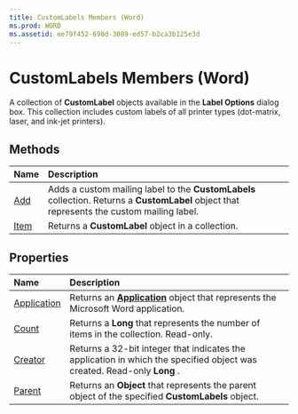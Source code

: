 ```yaml
---
title: CustomLabels Members (Word)
ms.prod: WORD
ms.assetid: ee79f452-698d-3089-ed57-b2ca3b125e3d
---
```



# CustomLabels Members (Word)
A collection of  **CustomLabel** objects available in the **Label Options** dialog box. This collection includes custom labels of all printer types (dot-matrix, laser, and ink-jet printers).

## Methods



|**Name**|**Description**|
|:-----|:-----|
|[Add](customlabels-add-method-word.md)|Adds a custom mailing label to the  **CustomLabels** collection. Returns a **CustomLabel** object that represents the custom mailing label.|
|[Item](customlabels-item-method-word.md)|Returns a  **CustomLabel** object in a collection.|

## Properties



|**Name**|**Description**|
|:-----|:-----|
|[Application](customlabels-application-property-word.md)|Returns an  **[Application](application-object-word.md)** object that represents the Microsoft Word application.|
|[Count](customlabels-count-property-word.md)|Returns a  **Long** that represents the number of items in the collection. Read-only.|
|[Creator](customlabels-creator-property-word.md)|Returns a 32-bit integer that indicates the application in which the specified object was created. Read-only  **Long** .|
|[Parent](customlabels-parent-property-word.md)|Returns an  **Object** that represents the parent object of the specified **CustomLabels** object.|

